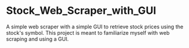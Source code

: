 # Stock_Web_Scraper_with_GUI
A simple web scraper with a simple GUI to retrieve stock prices using the stock's symbol.  This project is meant to familiarize myself with web scraping and using a GUI.
